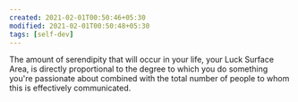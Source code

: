 ```yaml
---
created: 2021-02-01T00:50:46+05:30
modified: 2021-02-01T00:50:48+05:30
tags: [self-dev]
---
```


The amount of serendipity that will occur in your life, your Luck Surface Area, is directly proportional to the degree to which you do something you're passionate about combined with the total number of people to whom this is effectively communicated.
